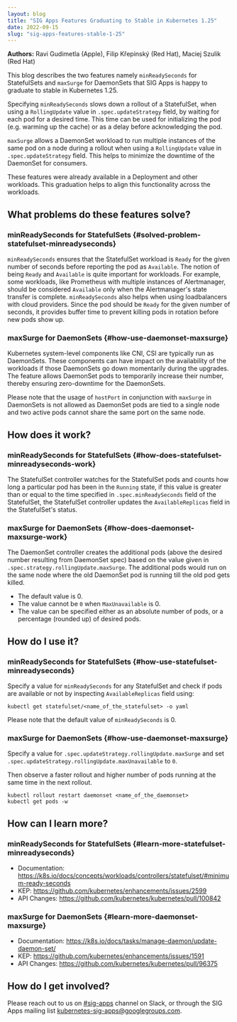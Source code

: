 ```yaml
---
layout: blog
title: "SIG Apps Features Graduating to Stable in Kubernetes 1.25"
date: 2022-09-15
slug: "sig-apps-features-stable-1-25"
---
```


**Authors:** Ravi Gudimetla (Apple), Filip Křepinský (Red Hat), Maciej Szulik (Red Hat)

This blog describes the two features namely `minReadySeconds` for StatefulSets and `maxSurge` for DaemonSets that SIG Apps is happy to graduate to stable in Kubernetes 1.25.

Specifying `minReadySeconds` slows down a rollout of a StatefulSet, when using a `RollingUpdate` value in `.spec.updateStrategy` field, by waiting for each pod for a desired time.
This time can be used for initializing the pod (e.g. warming up the cache) or as a delay before acknowledging the pod.

`maxSurge` allows a DaemonSet workload to run multiple instances of the same pod on a node during a rollout when using a `RollingUpdate` value in `.spec.updateStrategy` field.
This helps to minimize the downtime of the DaemonSet for consumers.

These features were already available in a Deployment and other workloads. This graduation helps to align this functionality across the workloads.

## What problems do these features solve?

### minReadySeconds for StatefulSets {#solved-problem-statefulset-minreadyseconds}
`minReadySeconds` ensures that the StatefulSet workload is `Ready` for the given number of seconds before reporting the
pod as `Available`. The notion of being `Ready` and `Available` is quite important for workloads. For example, some workloads, like Prometheus with multiple instances of Alertmanager, should be considered `Available` only when the Alertmanager's state transfer is complete. `minReadySeconds` also helps when using loadbalancers with cloud providers. Since the pod should be `Ready` for the given number of seconds, it provides buffer time to prevent killing pods in rotation before new pods show up.


### maxSurge for DaemonSets {#how-use-daemonset-maxsurge}
Kubernetes system-level components like CNI, CSI are typically run as DaemonSets. These components can have impact on the availability of the workloads if those DaemonSets go down momentarily during the upgrades. The feature allows DaemonSet pods to temporarily increase their number, thereby ensuring zero-downtime for the DaemonSets.

Please note that the usage of `hostPort` in conjunction with `maxSurge` in DaemonSets is not allowed as DaemonSet pods are tied to a single node and two active pods cannot share the same port on the same node.


## How does it work?

### minReadySeconds for StatefulSets {#how-does-statefulset-minreadyseconds-work}

The StatefulSet controller watches for the StatefulSet pods and counts how long a particular pod has been in the `Running` state, if this value is greater than or equal to the time specified in `.spec.minReadySeconds` field of the StatefulSet, the StatefulSet controller updates the `AvailableReplicas` field in the StatefulSet's status.


### maxSurge for DaemonSets {#how-does-daemonset-maxsurge-work}

The DaemonSet controller creates the additional pods (above the desired number resulting from DaemonSet spec) based on the value given in `.spec.strategy.rollingUpdate.maxSurge`. The additional pods would run on the same node where the old DaemonSet pod is running till the old pod gets killed.

- The default value is 0.
- The value cannot be `0` when `MaxUnavailable` is 0.
- The value can be specified either as an absolute number of pods, or a percentage (rounded up) of desired pods.

## How do I use it?

### minReadySeconds for StatefulSets {#how-use-statefulset-minreadyseconds}

Specify a value for `minReadySeconds` for any StatefulSet and check if pods are available or not by inspecting
`AvailableReplicas` field using:

`kubectl get statefulset/<name_of_the_statefulset> -o yaml`

Please note that the default value of `minReadySeconds` is 0.

### maxSurge for DaemonSets {#how-use-daemonset-maxsurge}

Specify a value for `.spec.updateStrategy.rollingUpdate.maxSurge` and set `.spec.updateStrategy.rollingUpdate.maxUnavailable` to `0`. 

Then observe a faster rollout and higher number of pods running at the same time in the next rollout.

```
kubectl rollout restart daemonset <name_of_the_daemonset>
kubectl get pods -w
```

## How can I learn more?

### minReadySeconds for StatefulSets {#learn-more-statefulset-minreadyseconds}

- Documentation: https://k8s.io/docs/concepts/workloads/controllers/statefulset/#minimum-ready-seconds
- KEP: https://github.com/kubernetes/enhancements/issues/2599
- API Changes: https://github.com/kubernetes/kubernetes/pull/100842

### maxSurge for DaemonSets {#learn-more-daemonset-maxsurge}

- Documentation: https://k8s.io/docs/tasks/manage-daemon/update-daemon-set/
- KEP: https://github.com/kubernetes/enhancements/issues/1591
- API Changes: https://github.com/kubernetes/kubernetes/pull/96375

## How do I get involved?

Please reach out to us on [#sig-apps](https://kubernetes.slack.com/archives/C18NZM5K9) channel on Slack, or through the SIG Apps mailing list [kubernetes-sig-apps@googlegroups.com](https://groups.google.com/g/kubernetes-sig-apps).